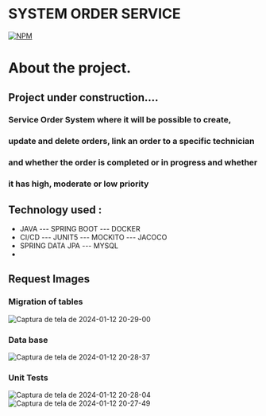 # SYSTEM ORDER SERVICE

[![NPM](https://img.shields.io/npm/l/react)](https://github.com/JoelMaciel/Product-Catalog/blob/readm/LICENCE)

# About the project.

## Project under construction....

### Service Order System where it will be possible to create, 
### update and delete orders, link an order to a specific technician
### and whether the order is completed or in progress and whether 
### it has high, moderate or low priority
## Technology used :
-  JAVA ---  SPRING BOOT ---  DOCKER 
-  CI/CD ---   JUNIT5 ---  MOCKITO --- JACOCO
- SPRING DATA JPA --- MYSQL
-
## Request Images

### Migration of tables
![Captura de tela de 2024-01-12 20-29-00](https://github.com/JoelMaciel/Service-Order-System-Backend/assets/77079093/4ffc57f6-ae2b-4ec0-a4ba-a8a0c9d7b9ee)

### Data base
![Captura de tela de 2024-01-12 20-28-37](https://github.com/JoelMaciel/Service-Order-System-Backend/assets/77079093/69dba089-7170-4348-bb34-1a971fb8f096)

### Unit Tests
![Captura de tela de 2024-01-12 20-28-04](https://github.com/JoelMaciel/Service-Order-System-Backend/assets/77079093/87395bea-55fc-40b5-b0ce-5b9399660146)
![Captura de tela de 2024-01-12 20-27-49](https://github.com/JoelMaciel/Service-Order-System-Backend/assets/77079093/21c66724-add4-41da-aab8-c53ad2601bf9)


